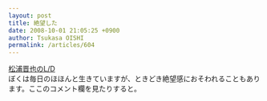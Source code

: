 ```yaml
---
layout: post
title: 絶望した
date: 2008-10-01 21:05:25 +0900
author: Tsukasa OISHI
permalink: /articles/604
---
```



[松浦晋也のL/D](http://smatsu.air-nifty.com/lbyd/2008/09/post-af53.html)  
ぼくは毎日のほほんと生きていますが、ときどき絶望感におそわれることもあります。ここのコメント欄を見たりすると。  

